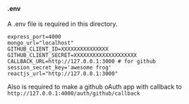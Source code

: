 #### .env
A .env file is required in this directory.
```
express_port=4000
mongo_url="localhost"
GITHUB_CLIENT_ID=XXXXXXXXXXXXXXX
GITHUB_CLIENT_SECRET=XXXXXXXXXXXXXXXXXXXX
CALLBACK_URL=http://127.0.0.1:3000 # for github
session_secret_key='awesome frog'
reactjs_url="http://127.0.0.1:3000" 

```

Also is required to make a github oAuth app with callback to ``http://127.0.0.1:4000/auth/github/callback``
